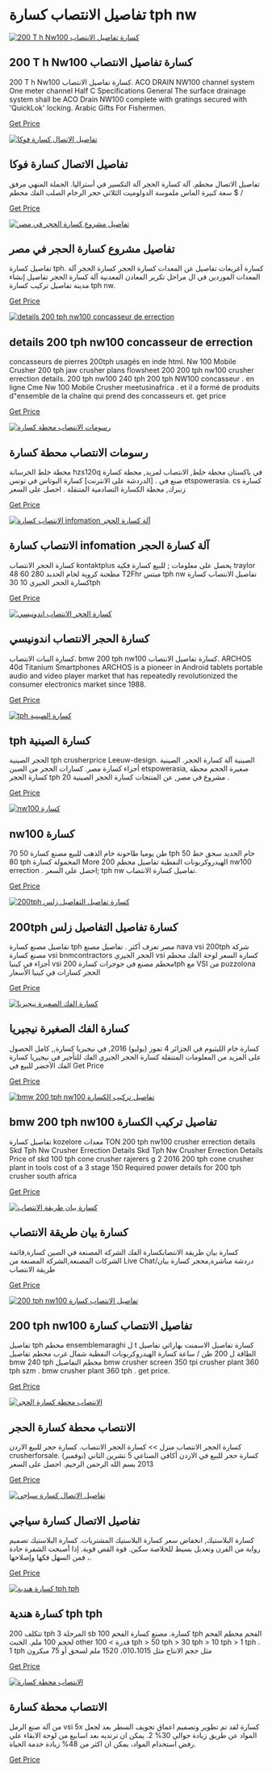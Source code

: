 # تفاصيل الانتصاب كسارة tph nw
<a href="https://mnn.zoosnet.net/LR/Chatpre.aspx?id=MNN94995150&p=https://vbl.co.za/" target="_blank">![200 T h Nw100 كسارة تفاصيل الانتصاب](https://raw.githubusercontent.com/gcmcrusher/imgs/main/483.jpg)</a>
## 200 T h Nw100 كسارة تفاصيل الانتصاب
200 T h Nw100 كسارة تفاصيل الانتصاب. ACO DRAIN NW100 channel system One meter channel Half C Specifications General The surface drainage system shall be ACO Drain NW100 complete with gratings secured with 'QuickLok' locking. Arabic Gifts For Fishermen.
<a href="https://mnn.zoosnet.net/LR/Chatpre.aspx?id=MNN94995150&p=https://vbl.co.za/" target="_blank">Get Price</a>
<a href="https://mnn.zoosnet.net/LR/Chatpre.aspx?id=MNN94995150&p=https://vbl.co.za/" target="_blank">![تفاصيل الاتصال كسارة فوكا](https://raw.githubusercontent.com/gcmcrusher/imgs/main/338.jpg)</a>
## تفاصيل الاتصال كسارة فوكا
تفاصيل الاتصال محطم. آلة كسارة الحجر آلة التكسير في أستراليا. الجملة المنهي مرفق سعة كبيرة الماس ملموسة الدولوميت الثلاثي حجر الرخام الصلب الفك محطم $ / 
<a href="https://mnn.zoosnet.net/LR/Chatpre.aspx?id=MNN94995150&p=https://vbl.co.za/" target="_blank">Get Price</a>
<a href="https://mnn.zoosnet.net/LR/Chatpre.aspx?id=MNN94995150&p=https://vbl.co.za/" target="_blank">![تفاصيل مشروع كسارة الحجر في مصر](https://raw.githubusercontent.com/gcmcrusher/imgs/main/402.jpg)</a>
## تفاصيل مشروع كسارة الحجر في مصر
تفاصيل كسارة tph. كسارة أغريغات تفاصيل عن المعدات كسارة الحجر كسارة الحجر آلة المعدات الموردين في ال مراحل تكرير المعادن المعدنية آلة كسارة الحجر تفاصيل إنشاء مدينة تفاصيل تركيب كسارة tph nw.
<a href="https://mnn.zoosnet.net/LR/Chatpre.aspx?id=MNN94995150&p=https://vbl.co.za/" target="_blank">Get Price</a>
<a href="https://mnn.zoosnet.net/LR/Chatpre.aspx?id=MNN94995150&p=https://vbl.co.za/" target="_blank">![details 200 tph nw100 concasseur de errection](https://raw.githubusercontent.com/gcmcrusher/imgs/main/652.jpg)</a>
## details 200 tph nw100 concasseur de errection
concasseurs de pierres 200tph usagés en inde html. Nw 100 Mobile Crusher 200 tph jaw crusher plans flowsheet 200 200 tph nw100 crusher errection details. 200 tph nw100 240 tph 200 tph NW100 concasseur . en ligne Cme Nw 100 Mobile Crusher meetusinafrica . et il a formé de produits d"ensemble de la chaîne qui prend des concasseurs et. get price
<a href="https://mnn.zoosnet.net/LR/Chatpre.aspx?id=MNN94995150&p=https://vbl.co.za/" target="_blank">Get Price</a>
<a href="https://mnn.zoosnet.net/LR/Chatpre.aspx?id=MNN94995150&p=https://vbl.co.za/" target="_blank">![رسومات الانتصاب محطة كسارة](https://raw.githubusercontent.com/gcmcrusher/imgs/main/789.jpg)</a>
## رسومات الانتصاب محطة كسارة
محطة خلط الخرسانة hzs120q في باكستان محطة خلط, الانتصاب لمزيد, محطة كسارة صنع في . [الدردشة على الانترنت] كسارة البوتاس في تونس etspowerasia. cs كسارة زنبرك, محطة الكسارة التصادمية المتنقلة . احصل على السعر
<a href="https://mnn.zoosnet.net/LR/Chatpre.aspx?id=MNN94995150&p=https://vbl.co.za/" target="_blank">Get Price</a>
<a href="https://mnn.zoosnet.net/LR/Chatpre.aspx?id=MNN94995150&p=https://vbl.co.za/" target="_blank">![الانتصاب كسارة infomation آلة كسارة الحجر](https://raw.githubusercontent.com/gcmcrusher/imgs/main/118.jpg)</a>
## الانتصاب كسارة infomation آلة كسارة الحجر
كسارة الحجر الانتصاب kontaktplus يحصل على معلومات ; للبيع كسارة فكية traylor 48 60 مطحنة كروية لخام الحديد 280 T2Fhr ميتس tph nw تفاصيل الانتصاب كسارة كسارة الحجر الجيري 10 30tph 
<a href="https://mnn.zoosnet.net/LR/Chatpre.aspx?id=MNN94995150&p=https://vbl.co.za/" target="_blank">Get Price</a>
<a href="https://mnn.zoosnet.net/LR/Chatpre.aspx?id=MNN94995150&p=https://vbl.co.za/" target="_blank">![كسارة الحجر الانتصاب اندونيسي](https://raw.githubusercontent.com/gcmcrusher/imgs/main/345.jpg)</a>
## كسارة الحجر الانتصاب اندونيسي
كسارة النبات الانتصاب. bmw 200 tph nw100 كسارة تفاصيل الانتصاب. ARCHOS 40d Titanium Smartphones ARCHOS is a pioneer in Android tablets portable audio and video player market that has repeatedly revolutionized the consumer electronics market since 1988.
<a href="https://mnn.zoosnet.net/LR/Chatpre.aspx?id=MNN94995150&p=https://vbl.co.za/" target="_blank">Get Price</a>
<a href="https://mnn.zoosnet.net/LR/Chatpre.aspx?id=MNN94995150&p=https://vbl.co.za/" target="_blank">![tph كسارة الصينية](https://raw.githubusercontent.com/gcmcrusher/imgs/main/797.jpg)</a>
## tph كسارة الصينية
الحجر الصينية tph crusherprice Leeuw-design. الصينية آلة كسارة الحجر. الصينية أجزاء كسارة مصر. كسارات الحجر من الصين etspowerasia, صغيرة الحجم محطة كسارة الحجر tph 20 مشروع في مصر, عن المنتجات كسارة الحجر الصينية .
<a href="https://mnn.zoosnet.net/LR/Chatpre.aspx?id=MNN94995150&p=https://vbl.co.za/" target="_blank">Get Price</a>
<a href="https://mnn.zoosnet.net/LR/Chatpre.aspx?id=MNN94995150&p=https://vbl.co.za/" target="_blank">![nw100 كسارة](https://raw.githubusercontent.com/gcmcrusher/imgs/main/369.jpg)</a>
## nw100 كسارة
طن يوميا طاحونة خام الذهب للبيع مصنع كسارة 50 70 tph خام الحديد سحق خط 50 80 tph المحمولة كسارة More 200 الهيدروكربونات النفطية تفاصيل محطم nw100 errection . احصل على السعر; tph nw تفاصيل كسارة الانتصاب.
<a href="https://mnn.zoosnet.net/LR/Chatpre.aspx?id=MNN94995150&p=https://vbl.co.za/" target="_blank">Get Price</a>
<a href="https://mnn.zoosnet.net/LR/Chatpre.aspx?id=MNN94995150&p=https://vbl.co.za/" target="_blank">![200tph كسارة تفاصيل التفاصيل زلس](https://raw.githubusercontent.com/gcmcrusher/imgs/main/283.jpg)</a>
## 200tph كسارة تفاصيل التفاصيل زلس
تفاصيل مصنع كسارة tph مصر تعرف أكثر . تفاصيل مصنع nava vsi 200tph شركة مصنع كسارة vsi bnmcontractors الحجر الجيري vsi كسارة السعر لوحة الفك محطم أجزاء في كينيا vsi محطم مصنع في جوجرات كسارة 200tph مع VSI من puzzolona الحجر كسارات في كينيا الأسعار 
<a href="https://mnn.zoosnet.net/LR/Chatpre.aspx?id=MNN94995150&p=https://vbl.co.za/" target="_blank">Get Price</a>
<a href="https://mnn.zoosnet.net/LR/Chatpre.aspx?id=MNN94995150&p=https://vbl.co.za/" target="_blank">![كسارة الفك الصغيرة نيجيريا](https://raw.githubusercontent.com/gcmcrusher/imgs/main/512.jpg)</a>
## كسارة الفك الصغيرة نيجيريا
كسارة خام الليثيوم في الجزائر 4 تموز (يوليو) 2016, في نيجيريا كسارة,, كامل الحصول على المزيد من المعلومات المتنقلة كسارة الحجر الجيري الفك للتأجير في نيجيريا كسارة الفك الأخضر للبيع في Get Price
<a href="https://mnn.zoosnet.net/LR/Chatpre.aspx?id=MNN94995150&p=https://vbl.co.za/" target="_blank">Get Price</a>
<a href="https://mnn.zoosnet.net/LR/Chatpre.aspx?id=MNN94995150&p=https://vbl.co.za/" target="_blank">![bmw 200 tph nw100 تفاصيل تركيب الكسارة](https://raw.githubusercontent.com/gcmcrusher/imgs/main/252.jpg)</a>
## bmw 200 tph nw100 تفاصيل تركيب الكسارة
تفاصيل كسارة kozelore معدات TON 200 tph nw100 crusher errection details Skd Tph Nw Crusher Errection Details Skd Tph Nw Crusher Errection Details Price of skd 100 tph cone crusher rajerers g 2 2016 200 tph cone crusher plant in tools cost of a 3 stage 150 Required power details for 200 tph crusher south africa 
<a href="https://mnn.zoosnet.net/LR/Chatpre.aspx?id=MNN94995150&p=https://vbl.co.za/" target="_blank">Get Price</a>
<a href="https://mnn.zoosnet.net/LR/Chatpre.aspx?id=MNN94995150&p=https://vbl.co.za/" target="_blank">![كسارة بيان طريقة الانتصاب](https://raw.githubusercontent.com/gcmcrusher/imgs/main/175.jpg)</a>
## كسارة بيان طريقة الانتصاب
كسارة بيان طريقة الانتصابكسارة الفك الشركة المصنعة في الصين كسارة,قائمة الشركات المصنعة,الشركة المصنعة من Live Chat/دردشة مباشرة,محجر كسارة بيان طريقة الانتصاب
<a href="https://mnn.zoosnet.net/LR/Chatpre.aspx?id=MNN94995150&p=https://vbl.co.za/" target="_blank">Get Price</a>
<a href="https://mnn.zoosnet.net/LR/Chatpre.aspx?id=MNN94995150&p=https://vbl.co.za/" target="_blank">![200 tph nw100 تفاصيل الانتصاب كسارة](https://raw.githubusercontent.com/gcmcrusher/imgs/main/181.jpg)</a>
## 200 tph nw100 تفاصيل الانتصاب كسارة
تفاصيل tph محطم ensemblemaraghi ل t كسارة تفاصيل الاسمنت بهاراثي تفاصيل الطاقة ل 200 طن / ساعة كسارة الهيدروكربونات النفطية شمال غرب محطم تفاصيل bmw 240 tph محطم التفاصيل bmw crusher screen 350 tpi crusher plant 360 tph szm . bmw crusher plant 360 tph . get price.
<a href="https://mnn.zoosnet.net/LR/Chatpre.aspx?id=MNN94995150&p=https://vbl.co.za/" target="_blank">Get Price</a>
<a href="https://mnn.zoosnet.net/LR/Chatpre.aspx?id=MNN94995150&p=https://vbl.co.za/" target="_blank">![الانتصاب محطة كسارة الحجر](https://raw.githubusercontent.com/gcmcrusher/imgs/main/109.jpg)</a>
## الانتصاب محطة كسارة الحجر
كسارة الحجر الانتصاب منزل >> كسارة الحجر الانتصاب. كسارة حجر للبيع الاردن crusherforsale. كسارة حجر للبيع في الاردن أكافي الصناعي 5 تشرين الثاني (نوفمبر) 2013 بسم الله الرحمن الرحيم. احصل على السعر
<a href="https://mnn.zoosnet.net/LR/Chatpre.aspx?id=MNN94995150&p=https://vbl.co.za/" target="_blank">Get Price</a>
<a href="https://mnn.zoosnet.net/LR/Chatpre.aspx?id=MNN94995150&p=https://vbl.co.za/" target="_blank">![تفاصيل الاتصال كسارة سياجي](https://raw.githubusercontent.com/gcmcrusher/imgs/main/319.jpg)</a>
## تفاصيل الاتصال كسارة سياجي
كسارة البلاستيك, انخفاض سعر كسارة البلاستيك المشتريات. كسارة البلاستيك تصميم رواية من الفرن وتعديل بسيط للخلاصة سكين. قوة القص قوية. إذا أصبحت الشفرة حادة ، فمن السهل فكها وإصلاحها.
<a href="https://mnn.zoosnet.net/LR/Chatpre.aspx?id=MNN94995150&p=https://vbl.co.za/" target="_blank">Get Price</a>
<a href="https://mnn.zoosnet.net/LR/Chatpre.aspx?id=MNN94995150&p=https://vbl.co.za/" target="_blank">![كسارة هندية tph tph](https://raw.githubusercontent.com/gcmcrusher/imgs/main/619.jpg)</a>
## كسارة هندية tph tph
تتكلف 200 tph المرحلة 3 sb كسارة. مصنع كسارة الفحم 100 tph الفحم محطم الفحم لحجم 100 ملم. الخبث other قدرة > 100 tph > 50 tph > 30 tph > 10 tph > 1 tph . 1 tph مثل حجم الانتاج مثل 010،1015، 1520 ملم لسحق أو 75 ميكرون 
<a href="https://mnn.zoosnet.net/LR/Chatpre.aspx?id=MNN94995150&p=https://vbl.co.za/" target="_blank">Get Price</a>
<a href="https://mnn.zoosnet.net/LR/Chatpre.aspx?id=MNN94995150&p=https://vbl.co.za/" target="_blank">![الانتصاب محطة كسارة](https://raw.githubusercontent.com/gcmcrusher/imgs/main/295.jpg)</a>
## الانتصاب محطة كسارة
من آلة صنع الرمل vsi 5x كسارة لقد تم تطوير وتصميم اعماق تجويف السطر بعد لجعل المواد عن طريق زيادة حوالي 30% 2. يمكن ان ترتديه بعد اسابيع من لوحة الابقاء علي رفض استخدام المواد، يمكن ان اكثر من 48% زيادة خدمة الحياة.
<a href="https://mnn.zoosnet.net/LR/Chatpre.aspx?id=MNN94995150&p=https://vbl.co.za/" target="_blank">Get Price</a>
